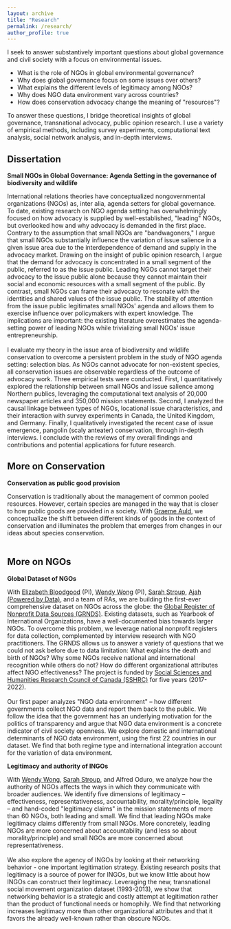 ```yaml
---
layout: archive
title: "Research"
permalink: /research/
author_profile: true
---
```


I seek to answer substantively important questions about global governance and civil society with a focus on environmental issues. 
<ul>
  <li>What is the role of NGOs in global environmental governance?</li>
  <li>Why does global governance focus on some issues over others?</li>
  <li>What explains the different levels of legitimacy among NGOs?</li>
  <li>Why does NGO data environment vary across countries?</li>
  <li>How does conservation advocacy change the meaning of "resources"?</li>
 </ul>

To answer these questions, I bridge theoretical insights of global governance, transnational advocacy, public opinion research. I use a variety of empirical methods, including survey experiments, computational text analysis, social network analysis, and in-depth interviews.

## Dissertation

<strong>Small NGOs in Global Governance: Agenda Setting in the governance of biodiversity and wildlife</strong>

International relations theories have conceptualized nongovernmental organizations (NGOs) as, inter alia, agenda setters for global governance. To date, existing research on NGO agenda setting has overwhelmingly focused on how advocacy is supplied by well-established, "leading" NGOs, but overlooked how and why advocacy is demanded in the first place. Contrary to the assumption that small NGOs are "bandwagoners," I argue that small NGOs substantially influence the variation of issue salience in a given issue area due to the interdependence of demand and supply in the advocacy market. Drawing on the insight of public opinion research, I argue that the demand for advocacy is concentrated in a small segment of the public, referred to as the issue public. Leading NGOs cannot target their advocacy to the issue public alone because they cannot maintain their social and economic resources with a small segment of the public. By contrast, small NGOs can frame their advocacy to resonate with the identities and shared values of the issue public. The stability of attention from the issue public legitimates small NGOs' agenda and allows them to exercise influence over policymakers with expert knowledge. The implications are important: the existing literature overestimates the agenda-setting power of leading NGOs while trivializing small NGOs' issue entrepreneurship.<br>
<br>
I evaluate my theory in the issue area of biodiversity and wildlife conservation to overcome a persistent problem in the study of NGO agenda setting: selection bias. As NGOs cannot advocate for non-existent species, all conservation issues are observable regardless of the outcome of advocacy work. Three empirical tests were conducted. First, I quantitatively explored the relationship between small NGOs and issue salience among Northern publics, leveraging the computational text analysis of 20,000 newspaper articles and 350,000 mission statements. Second, I analyzed the causal linkage between types of NGOs, locational issue characteristics, and their interaction with survey experiments in Canada, the United Kingdom, and Germany. Finally, I qualitatively investigated the recent case of issue emergence, pangolin (scaly anteater) conservation, through in-depth interviews. I conclude with the reviews of my overall findings and contributions and potential applications for future research.

## More on Conservation

<strong>Conservation as public good provision</strong>

Conservation is traditionally about the management of common pooled resources. However, certain species are managed in the way that is closer to how public goods are provided in a society. With <a href="https://carleton.ca/sppa/people/auld-graeme/">Graeme Auld</a>, we conceptualize the shift between different kinds of goods in the context of conservation and illuminates the problem that emerges from changes in our ideas about species conservation.<br><br>

## More on NGOs


<strong>Global Dataset of NGOs</strong>

With <a href="https://www.concordia.ca/artsci/polisci/faculty.html?fpid=elizabeth-bloodgood">Elizabeth Bloodgood</a> (PI),  <a href="https://www.wendyhwong.com/">Wendy Wong</a> (PI), ​<a href="http://sites.middlebury.edu/sarahstroup/">Sarah Stroup</a>,  <a href="https://poweredbydata.org/">Ajah (Powered by Data)</a>, and a team of RAs, we are building the first-ever comprehensive dataset on NGOs across the globe: the <a href="https://www.grnds.org/">Global Register of Nonprofit Data Sources (GRNDS)</a>. Existing datasets, such as Yearbook of International Organizations, have a well-documented bias towards larger NGOs. To overcome this problem, we leverage national nonprofit registers for data collection, complemented by interview research with NGO practitioners. The GRNDS allows us to answer a variety of questions that we could not ask before due to data limitation: What explains the death and birth of NGOs? Why some NGOs receive national and international recognition while others do not? How do different organizational attributes affect NGO effectiveness? The project is funded by <a href="https://www.sshrc-crsh.gc.ca/results-resultats/recipients-recipiendaires/2016/insight-savoir-eng.aspx">Social Sciences and Humanities Research Council of Canada (SSHRC)</a> for five years (2017-2022).<br>
<br>
Our first paper analyzes "NGO data environment" – how different governments collect NGO data and report them back to the public. We follow the idea that the government has an underlying motivation for the politics of transparency and argue that NGO data environment is a concrete indicator of civil society openness. We explore domestic and international determinants of NGO data environment, using the first 22 countries in our dataset. We find that both regime type and international integration account for the variation of data environment.

<strong>Legitimacy and authority of INGOs</strong>

With <a href="https://www.wendyhwong.com/">Wendy Wong</a>, <a href="http://sites.middlebury.edu/sarahstroup/">Sarah Stroup</a>, and Alfred Oduro, we analyze how the authority of NGOs affects the ways in which they communicate with broader audiences. We identify five dimensions of legitimacy – ​effectiveness, representativeness, accountability, morality/principle, legality – and hand-coded "legitimacy claims" in the mission statements of more than 60 NGOs, both leading and small. We find that leading NGOs make legitimacy claims differently from small NGOs. More concretely, leading NGOs are more concerned about accountability (and less so about morality/principle) and small NGOs are more concerned about representativeness.<br>
<br>
We also explore the agency of INGOs by looking at their networking behavior - one important legitimation strategy. Existing research posits that legitimacy is a source of power for INGOs, but we know little about how INGOs can construct their legitimacy. Leveraging the new, transnational social movement organization dataset (1993-2013), we show that networking behavior is a strategic and costly attempt at legitimation rather than the product of functional needs or homophily. We find that networking increases legitimacy more than other organizational attributes and that it favors the already well-known rather than obscure NGOs.



